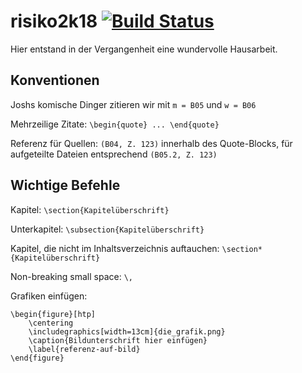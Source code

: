 # risiko2k18 [![Build Status](https://travis-ci.org/mroettgen/risiko2k18.svg?branch=master)](https://travis-ci.org/mroettgen/risiko2k18)
Hier entstand in der Vergangenheit eine wundervolle Hausarbeit.

## Konventionen
Joshs komische Dinger zitieren wir mit `m = B05` und `w = B06`

Mehrzeilige Zitate: `\begin{quote} ... \end{quote}`

Referenz für Quellen: `(B04, Z. 123)` innerhalb des Quote-Blocks, für aufgeteilte Dateien entsprechend `(B05.2, Z. 123)`

## Wichtige Befehle
Kapitel: `\section{Kapitelüberschrift}`

Unterkapitel: `\subsection{Kapitelüberschrift}`

Kapitel, die nicht im Inhaltsverzeichnis auftauchen: `\section*{Kapitelüberschrift}`

Non-breaking small space: `\,`

Grafiken einfügen:

``` TeX
\begin{figure}[htp]
    \centering
    \includegraphics[width=13cm]{die_grafik.png}
    \caption{Bildunterschrift hier einfügen}
    \label{referenz-auf-bild}
\end{figure}
```
